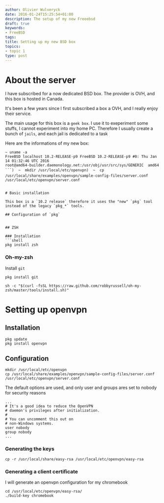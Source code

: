 ```yaml
---
author: Olivier Wulveryck
date: 2016-01-24T15:25:54+01:00
description: The setup of my new Freeebsd
draft: true
keywords:
- FreeBSD
tags:
title: Setting up my new BSD box
topics:
- topic 1
type: post
---
```

# About the server

I have subscribed for a now dedicated BSD box.
The provider is OVH, and this box is hosted in Canada.

It's been a few years since I first subscribed a box a OVH, and I really enjoy their service.

The main usage for this box is a `geek box`. I use it to exeperiment some stuffs, I cannot experiment into my home PC.
Therefore I usually create a bunch of `jails`, and each jail is dedicated to a task

Here are the informations of my new box:

```shell
~ uname -a
FreeBSD localhost 10.2-RELEASE-p9 FreeBSD 10.2-RELEASE-p9 #0: Thu Jan 14 01:32:46 UTC 2016
root@amd64-builder.daemonology.net:/usr/obj/usr/src/sys/GENERIC  amd64
```)  ~  mkdir /usr/local/etc/openvpn)  ~  cp /usr/local/share/examples/openvpn/sample-config-files/server.conf /usr/local/etc/openvpn/server.conf


# Basic installation

This box is a `10.2 release` therefore it uses the "new" `pkg` tool instead of the legacy `pkg_*` tools.

## Configuration of `pkg`


## ZSH

### Installation
```shell
pkg install zsh
```
### Oh-my-zsh

Install `git` 

```shell
pkg install git
```

```shell
sh -c "$(curl -fsSL https://raw.github.com/robbyrussell/oh-my-zsh/master/tools/install.sh)"
```

# Setting up openvpn

## Installation
```shell
pkg update
pkg install openvpn
```

## Configuration
```shell
mkdir /usr/local/etc/openvpn
cp /usr/local/share/examples/openvpn/sample-config-files/server.conf /usr/local/etc/openvpn/server.conf 
```

The default options are used, and only user and groups ares set to nobody for security reasons

```shell
...
# It's a good idea to reduce the OpenVPN
# daemon's privileges after initialization.
#
# You can uncomment this out on
# non-Windows systems.
user nobody
group nobody
...
```

### Generating the keys

```shell
cp -r /usr/local/share/easy-rsa /usr/local/etc/openvpn/easy-rsa
```

### Generating a client certificate

I will generate an openvpn configuration for my chromebook

```shell
cd /usr/local/etc/openvpn/easy-rsa/
./build-key chromebook
```

